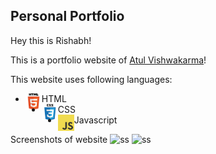 ## Personal Portfolio

Hey this is Rishabh!

This is a portfolio website of [Atul Vishwakarma](https://jerry-45.github.io/atul-vishwakarma/)!

This website uses following languages:
- <img align="left" alt="HTML5" width="26px" src="https://raw.githubusercontent.com/github/explore/80688e429a7d4ef2fca1e82350fe8e3517d3494d/topics/html/html.png" /> HTML
- <img align="left" alt="CSS3" width="26px" src="https://raw.githubusercontent.com/github/explore/80688e429a7d4ef2fca1e82350fe8e3517d3494d/topics/css/css.png" /> CSS
- <img align="left" alt="JavaScript" width="26px" src="https://raw.githubusercontent.com/github/explore/80688e429a7d4ef2fca1e82350fe8e3517d3494d/topics/javascript/javascript.png" /> Javascript

Screenshots of website
![ss](https://github.com/shadowbuddy/atul-vishwakarma/blob/master/ss/Screenshot%20(1).png)
![ss](https://github.com/shadowbuddy/atul-vishwakarma/blob/master/ss/Screenshot%20(2).png)
